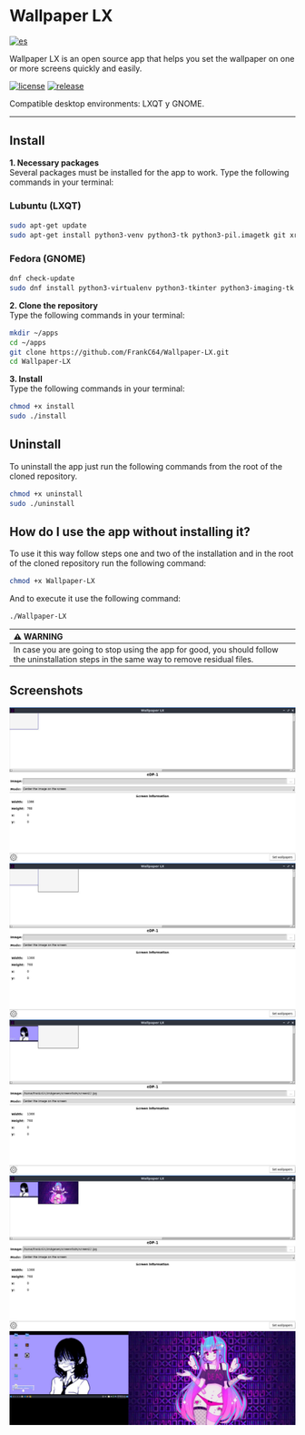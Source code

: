 # Wallpaper LX
[![es](https://img.shields.io/badge/lang-es-green.svg)](https://github.com/FrankC64/Wallpaper-LX/blob/main/README.es.md)

Wallpaper LX is an open source app that helps you set the wallpaper on one or more screens quickly and easily.

[![license](https://img.shields.io/badge/license-GPL-blue.svg)]()
[![release](https://img.shields.io/badge/release-v1.0-blue.svg)]()

Compatible desktop environments: LXQT y GNOME.

---

## Install
**1. Necessary packages**<br>
Several packages must be installed for the app to work. Type the following commands in your terminal:

### Lubuntu (LXQT)
```bash
sudo apt-get update
sudo apt-get install python3-venv python3-tk python3-pil.imagetk git xrandr xdpyinfo
```

### Fedora (GNOME)
```bash
dnf check-update
sudo dnf install python3-virtualenv python3-tkinter python3-imaging-tk git xrandr xdpyinfo
```

**2. Clone the repository**<br>
Type the following commands in your terminal:

```bash
mkdir ~/apps
cd ~/apps
git clone https://github.com/FrankC64/Wallpaper-LX.git
cd Wallpaper-LX
```

**3. Install**<br>
Type the following commands in your terminal:

```bash
chmod +x install
sudo ./install
```

## Uninstall
To uninstall the app just run the following commands from the root of the cloned repository.

```bash
chmod +x uninstall
sudo ./uninstall
```

## How do I use the app without installing it?
To use it this way follow steps one and two of the installation and in the root of the cloned repository run the following command:

```bash
chmod +x Wallpaper-LX
```

And to execute it use the following command:

```bash
./Wallpaper-LX
```

| :warning: WARNING |
|:-----------------------------------------|
| In case you are going to stop using the app for good, you should follow the uninstallation steps in the same way to remove residual files. |

## Screenshots
<img src="https://raw.githubusercontent.com/FrankC64/Wallpaper-LX/master/screenshots/one-screen.jpg">
<img src="https://raw.githubusercontent.com/FrankC64/Wallpaper-LX/master/screenshots/two-screen.jpg">
<img src="https://raw.githubusercontent.com/FrankC64/Wallpaper-LX/master/screenshots/two-screen-one-image.jpg">
<img src="https://raw.githubusercontent.com/FrankC64/Wallpaper-LX/master/screenshots/two-screen-two-image.jpg">
<img src="https://raw.githubusercontent.com/FrankC64/Wallpaper-LX/master/screenshots/two-screen-wallpaper.jpg">
